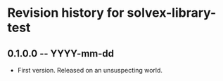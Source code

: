 # Revision history for solvex-library-test

## 0.1.0.0 -- YYYY-mm-dd

* First version. Released on an unsuspecting world.
